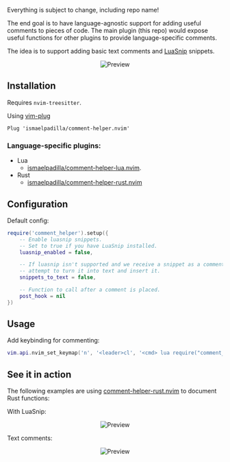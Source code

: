 Everything is subject to change, including repo name!

The end goal is to have language-agnostic support for adding useful comments to pieces of code. The main plugin (this repo) would expose useful functions for other plugins to provide language-specific comments.

The idea is to support adding basic text comments and [LuaSnip](https://github.com/L3MON4D3/LuaSnip) snippets.

<p align="center">
  <img alt="Preview" src="https://i.imgur.com/7k7ofRb.gif">
</p>

## Installation

Requires `nvim-treesitter`.

Using [vim-plug](https://github.com/junegunn/vim-plug)

```viml
Plug 'ismaelpadilla/comment-helper.nvim'
```

### Language-specific plugins:

- Lua
  - [ismaelpadilla/comment-helper-lua.nvim](https://github.com/ismaelpadilla/comment-helper-lua.nvim).
- Rust
  - [ismaelpadilla/comment-helper-rust.nvim](https://github.com/ismaelpadilla/comment-helper-rust.nvim)

## Configuration

Default config: 
```lua
require('comment_helper').setup({
    -- Enable luasnip snippets.
    -- Set to true if you have LuaSnip installed.
    luasnip_enabled = false,

    -- If luasnip isn't supported and we receive a snippet as a comment,
    -- attempt to turn it into text and insert it.
    snippets_to_text = false,

    -- Function to call after a comment is placed.
    post_hook = nil
})
```

## Usage

Add keybinding for commenting:

```lua
vim.api.nvim_set_keymap('n', '<leader>cl', '<cmd> lua require("comment_helper").comment_line()<CR>', {})
```

## See it in action

The following examples are using [comment-helper-rust.nvim](https://github.com/ismaelpadilla/comment-helper-rust.nvim) to document Rust functions:

With LuaSnip:
<p align="center">
  <img alt="Preview" src="https://i.imgur.com/7k7ofRb.gif">
</p>

Text comments:
<p align="center">
  <img alt="Preview" src="https://i.imgur.com/Skz8fDc.gif">
</p>
